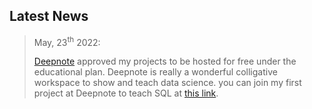 ## Latest News

> May, 23<sup>th</sup> 2022:
>
> [Deepnote](https://deepnote.com/) approved my projects to be hosted for free under the educational plan. Deepnote is really a wonderful colligative workspace to show and teach data science. you can join my first project at Deepnote to teach SQL at [this link](https://deepnote.com/workspace/zerobytes-53a2-d17b46ba-00b7-41a6-bdcc-79d0ff9e1037/project/Introduction-to-SQL-82a421bb-fac8-45a1-8c6a-2a7fb7cd35c7/%2FREADME.ipynb).

